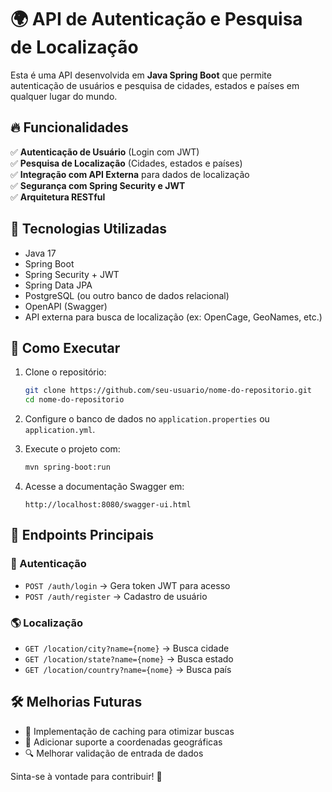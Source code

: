 # 🌍 API de Autenticação e Pesquisa de Localização

Esta é uma API desenvolvida em **Java Spring Boot** que permite autenticação de usuários e pesquisa de cidades, estados e países em qualquer lugar do mundo.

## 🔥 Funcionalidades

✅ **Autenticação de Usuário** (Login com JWT)  
✅ **Pesquisa de Localização** (Cidades, estados e países)  
✅ **Integração com API Externa** para dados de localização  
✅ **Segurança com Spring Security e JWT**  
✅ **Arquitetura RESTful**  

## 🚀 Tecnologias Utilizadas

- Java 17  
- Spring Boot  
- Spring Security + JWT  
- Spring Data JPA  
- PostgreSQL (ou outro banco de dados relacional)  
- OpenAPI (Swagger)  
- API externa para busca de localização (ex: OpenCage, GeoNames, etc.)  

## 📌 Como Executar

1. Clone o repositório:
   ```bash
   git clone https://github.com/seu-usuario/nome-do-repositorio.git
   cd nome-do-repositorio
   ```

2. Configure o banco de dados no `application.properties` ou `application.yml`.

3. Execute o projeto com:
   ```bash
   mvn spring-boot:run
   ```

4. Acesse a documentação Swagger em:
   ```
   http://localhost:8080/swagger-ui.html
   ```

## 📡 Endpoints Principais

### 🔑 Autenticação
- `POST /auth/login` → Gera token JWT para acesso  
- `POST /auth/register` → Cadastro de usuário  

### 🌎 Localização
- `GET /location/city?name={nome}` → Busca cidade  
- `GET /location/state?name={nome}` → Busca estado  
- `GET /location/country?name={nome}` → Busca país  

## 🛠 Melhorias Futuras

- 🚀 Implementação de caching para otimizar buscas  
- 📍 Adicionar suporte a coordenadas geográficas  
- 🔍 Melhorar validação de entrada de dados  

Sinta-se à vontade para contribuir! 🎉